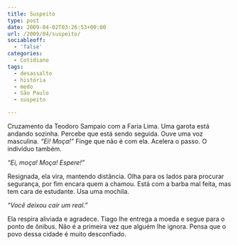 ```yaml
---
title: Suspeito
type: post
date: 2009-04-02T03:26:53+00:00
url: /2009/04/suspeito/
sociableoff:
  - 'false'
categories:
  - Cotidiano
tags:
  - desassalto
  - história
  - medo
  - São Paulo
  - suspeito

---
```

Cruzamento da Teodoro Sampaio com a Faria Lima. Uma garota está andando sozinha. Percebe que está sendo seguida. Ouve uma voz masculina. _“Ei! Moça!”_ Finge que não é com ela. Acelera o passo. O indivíduo também.

_“Ei, moça! Moça! Espere!”_

Resignada, ela vira, mantendo distância. Olha para os lados para procurar segurança, por fim encara quem a chamou. Está com a barba mal feita, mas tem cara de estudante. Usa uma mochila.

_“Você deixou cair um real.”_

Ela respira aliviada e agradece. Tiago lhe entrega a moeda e segue para o ponto de ônibus. Não é a primeira vez que alguém lhe ignora. Pensa que o povo dessa cidade é muito desconfiado.

